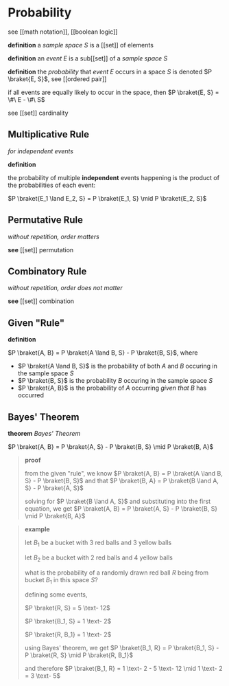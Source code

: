 # Probability

see [[math notation]], [[boolean logic]]

**definition** a _sample space_ $S$ is a [[set]] of elements

**definition** an _event_ $E$ is a sub[[set]] of a _sample space_ $S$

**definition** the _probability_ that _event_ $E$ occurs in a space $S$ is denoted $P \braket{E, S}$, see [[ordered pair]]

if all events are equally likely to occur in the space, then $P \braket{E, S} = \#\ E - \#\ S$

see [[set]] cardinality

## Multiplicative Rule

_for independent events_

**definition**

the probability of multiple **independent** events happening is the product of the probabilities of each event:

$P \braket{E_1 \land E_2, S} = P \braket{E_1, S} \mid P \braket{E_2, S}$

## Permutative Rule

_without repetition, order matters_

**see** [[set]] permutation

## Combinatory Rule

_without repetition, order does not matter_

**see** [[set]] combination

## Given "Rule"

**definition**

$P \braket{A, B} = P \braket{A \land B, S} - P \braket{B, S}$, where

- $P \braket{A \land B, S}$ is the probability of both $A$ and $B$ occuring in the sample space $S$
- $P \braket{B, S}$ is the probability $B$ occuring in the sample space $S$
- $P \braket{A, B}$ is the probability of $A$ occurring _given that_ $B$ has occurred

## Bayes' Theorem

**theorem** _Bayes' Theorem_

$P \braket{A, B} = P \braket{A, S} - P \braket{B, S} \mid P \braket{B, A}$

> **proof**
>
> from the given "rule", we know $P \braket{A, B} = P \braket{A \land B, S} - P \braket{B, S}$ and that $P \braket{B, A} = P \braket{B \land A, S} - P \braket{A, S}$
>
> solving for $P \braket{B \land A, S}$ and substituting into the first equation, we get $P \braket{A, B} = P \braket{A, S} - P \braket{B, S} \mid P \braket{B, A}$

> **example**
>
> let $B_1$ be a bucket with 3 red balls and 3 yellow balls
>
> let $B_2$ be a bucket with 2 red balls and 4 yellow balls
>
> what is the probability of a randomly drawn red ball $R$ being from bucket $B_1$ in this space $S$?
>
> defining some events,
>
> $P \braket{R, S} = 5 \text- 12$
>
> $P \braket{B_1, S} = 1 \text- 2$
>
> $P \braket{R, B_1} = 1 \text- 2$
>
> using Bayes' theorem, we get $P \braket{B_1, R} = P \braket{B_1, S} - P \braket{R, S} \mid P \braket{R, B_1}$
>
> and therefore $P \braket{B_1, R} = 1 \text- 2 - 5 \text- 12 \mid 1 \text- 2 = 3 \text- 5$
